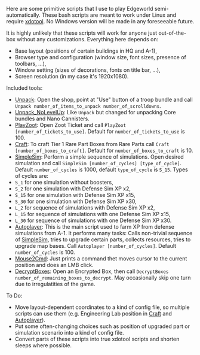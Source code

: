 Here are some primitive scripts that I use to play Edgeworld semi-automatically. These bash scripts are meant to work under Linux and require [xdotool](http://www.semicomplete.com/projects/xdotool/xdotool.xhtml). No Windows version will be made in any foreseeable future.

It is highly unlikely that these scripts will work for anyone just out-of-the-box without any customizations. Everything here depends on:
* Base layout (positions of certain buildings in HQ and A-1),
* Browser type and configuration (window size, font sizes, presence of toolbars, ...),
* Window setting (sizes of decorations, fonts on title bar, ...),
* Screen resolution (in my case it's 1920x1080).

Included tools:
* [Unpack](./Unpack): Open the shop, point at "Use" button of a troop bundle and call `Unpack number_of_items_to_unpack number_of_scrolldowns`.
* [Unpack_NoLevelUp](./Unpack_NoLevelUp): Like `Unpack` but changed for unpacking Core bundles and Nano Cannisters.
* [PlayZoot](./PlayZoot): Open Zoot Ticket and call `PlayZoot [number_of_tickets_to_use]`. Default for `number_of_tickets_to_use` is 100.
* [Craft](./Craft): To craft Tier 1 Rare Part Boxes from Rare Parts call `Craft [number_of_boxes_to_craft]`. Default for `number_of_boxes_to_craft` is 10.
* [SimpleSim](./SimpleSim): Perform a simple sequence of simulations. Open desired simulation and call `SimpleSim [number_of_cycles] [type_of_cycle]`. Default `number_of_cycles` is 1000, default `type_of_cycle` is `S_15`. Types of cycles are:
 * `S_1` for one simulation without boosters,
 * `S_2` for one simulation with Defense Sim XP x2,
 * `S_15` for one simulation with Defense Sim XP x15,
 * `S_30` for one simulation with Defense Sim XP x30,
 * `L_2` for sequence of simulations with Defense Sim XP x2,
 * `L_15` for sequence of simulations with one Defense Sim XP x15,
 * `L_30` for sequence of simulations with one Defense Sim XP x30.
* [Autoplayer](./Autoplayer): This is the main script used to farm XP from defense simulations from A-1. It performs many tasks: Calls non-trivial sequence of [SimpleSim](./SimpleSim), tries to upgrade certain parts, collects resources, tries to upgrade map bases. Call `Autoplayer [number_of_cycles]`. Default `number_of_cycles` is 100.
* [Mouse2Cmd](./Mouse2Cmd): Just prints a command thet moves cursor to the current position and does an LMB click.
* [DecryptBoxes](./DecryptBoxes): Open an Encrypted Box, then call `DecryptBoxes number_of_remaining_boxes_to_decrypt`. May occasionally skip one turn due to irregulatities of the game.

To Do:
* Move layout-dependent coordinates to a kind of config file, so multiple scripts can use them (e.g. Engineering Lab position in [Craft](./Craft) and [Autoplayer](./Autoplayer)).
* Put some often-changing choices such as position of upgraded part or simulation scenario into a kind of config file.
* Convert parts of these scripts into true xdotool scripts and shorten sleeps where possible.
